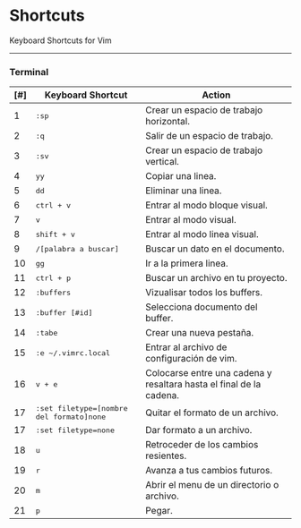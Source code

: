 **Shortcuts**
==============
Keyboard Shortcuts for Vim

----------

### **Terminal**

[#] | Keyboard Shortcut | Action
----- | ----- | -----
1| <kbd>:sp</kbd> | Crear un espacio de trabajo horizontal.
2|<kbd>:q</kbd> | Salir de un espacio de trabajo.
3| <kbd>:sv</kbd> | Crear un espacio de trabajo vertical.
4| <kbd>yy</kbd> | Copiar una linea.
5| <kbd>dd</kbd> | Eliminar una linea.
6| <kbd>ctrl + v</kbd> | Entrar al modo bloque visual.
7| <kbd>v</kbd> | Entrar al modo visual.
8| <kbd>shift + v</kbd> | Entrar al modo linea visual.
9| <kbd>/[palabra a buscar]</kbd> | Buscar un dato en el documento.
10| <kbd>gg</kbd> | Ir a la primera linea.
11| <kbd>ctrl + p</kbd> | Buscar un archivo en tu proyecto.
12| <kbd>:buffers</kbd> | Vizualisar todos los buffers.
13| <kbd>:buffer [#id]</kbd> | Selecciona documento del buffer.
14| <kbd>:tabe</kbd> | Crear una nueva pestaña.
15| <kbd>:e ~/.vimrc.local</kbd> | Entrar al archivo de configuración de vim.   
16| <kbd>v + e</kbd> | Colocarse entre una cadena y resaltara hasta el final de la cadena.   
17| <kbd>:set filetype=[nombre del formato]none</kbd> | Quitar el formato de un archivo.  
17| <kbd>:set filetype=none</kbd> | Dar formato a un archivo.  
18| <kbd>u</kbd> | Retroceder de los cambios resientes.
19| <kbd>r</kbd> | Avanza a tus cambios futuros.
20| <kbd>m</kbd> | Abrir el menu de un directorio o archivo.
21| <kbd>p</kbd> | Pegar.
